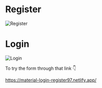 # Register

![Register](https://github.com/Mohamed-Adel0/Register-Login/assets/128996656/f904c957-b950-4201-a516-f841609b691a)


# Login
![Login](https://github.com/Mohamed-Adel0/Register-Login/assets/128996656/27aa9812-472f-4fcd-826e-b6308fdfd34a)

To try the form through that link 👇

https://material-login-register97.netlify.app/
